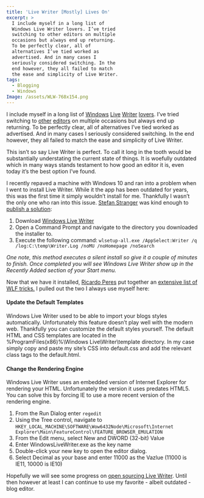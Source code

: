 ```yaml
---
title: 'Live Writer [Mostly] Lives On'
excerpt: >
  I include myself in a long list of
  Windows Live Writer lovers. I’ve tried
  switching to other editors on multiple
  occasions but always end up returning.
  To be perfectly clear, all of
  alternatives I’ve tied worked as
  advertised. And in many cases I
  seriously considered switching. In the
  end however, they all failed to match
  the ease and simplicity of Live Writer.
tags:
  - Blogging
  - Windows
Image: /assets/WLW-768x154.png
---
```


I include myself in a long list of [Windows](http://blogs.technet.com/b/stefan_stranger) [Live](http://weblogs.asp.net/ricardoperes) [Writer](http://www.hanselman.com/) [lovers](http://panicdatabase.blogspot.com/2015/05/using-windows-live-writer-for-blogger.html). I’ve tried switching to [other](/hello-world-its-onenote/) [editors](/word-as-blog-editor/) on multiple occasions but always end up returning. To be perfectly clear, all of alternatives I’ve tied worked as advertised. And in many cases I seriously considered switching. In the end however, they all failed to match the ease and simplicity of Live Writer.

This isn’t so say Live Writer is perfect. To call it long in the tooth would be substantially understating the current state of things. It is woefully outdated which in many ways stands testament to how good an editor it is, even today it’s the best option I’ve found.

I recently repaved a machine with Windows 10 and ran into a problem when I went to install Live Writer. While it the app has been outdated for years, this was the first time it simply wouldn’t install for me. Thankfully I wasn’t the only one who ran into this issue. [Stefan Stranger](http://blogs.technet.com/b/stefan_stranger/) was kind enough to [publish a solution](http://blogs.technet.com/b/stefan_stranger/archive/2015/07/24/installing-windows-live-writer-on-windows-10.aspx):

1. Download [Windows Live Writer](http://wl.dlservice.microsoft.com/download/C/1/B/C1BA42D6-6A50-4A4A-90E5-FA9347E9360C/en/wlsetup-all.exe)
2. Open a Command Prompt and navigate to the directory you downloaded the installer to.
3. Execute the following command: `wlsetup-all.exe /AppSelect:Writer /q /log:C:\temp\Writer.Log /noMU /noHomepage /noSearch`

_One note, this method executes a silent install so give it a couple of minutes to finish. Once completed you will see Windows Live Writer show up in the Recently Added section of your Start menu._

Now that we have it installed, [Ricardo Peres](http://weblogs.asp.net/ricardoperes/) put together an [extensive list of WLF tricks.](http://weblogs.asp.net/ricardoperes/windows-live-writer-tricks) I pulled out the two I always use myself here:

#### Update the Default Templates

Windows Live Writer used to be able to import your blogs styles automatically. Unfortunately this feature doesn’t play well with the modern web. Thankfully you can customize the default styles yourself. The default HTML and CSS templates are located in the %ProgramFiles(x86)%\Windows Live\Writer\template directory. In my case simply copy and paste my site’s CSS into default.css and add the relevant class tags to the default.html.

#### Change the Rendering Engine

Windows Live Writer uses an embedded version of Internet Explorer for rendering your HTML. Unfortunately the version it uses predates HTML5. You can solve this by forcing IE to use a more recent version of the rendering engine.

1. From the Run Dialog enter `regedit`
2. Using the Tree control, navigate to `HKEY_LOCAL_MACHINE\SOFTWARE\Wow6432Node\Microsoft\Internet Explorer\Main\FeatureControl\FEATURE_BROWSER_EMULATION`
3. From the Edit menu, select New and DWORD (32-bit) Value
4. Enter WindowsLiveWriter.exe as the key name
5. Double-click your new key to open the editor dialog.
6. Select Decimal as your base and enter 11000 as the Vazlue (11000 is IE11, 10000 is IE10)

Hopefully we will see some progress on <a href="http://www.winbeta.org/news/open-source-windows-live-writer-coming-soon">open sourcing Live Writer</a>. Until then however at least I can continue to use my favorite - albeit outdated - blog editor.
